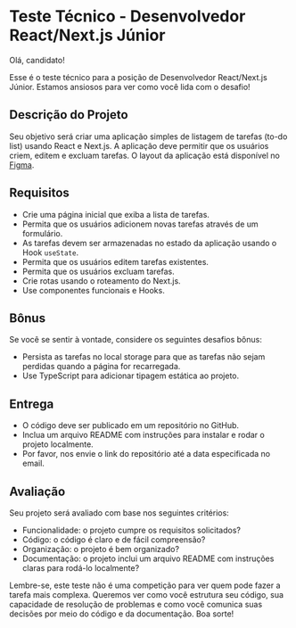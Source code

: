 # Teste Técnico - Desenvolvedor React/Next.js Júnior

Olá, candidato!

Esse é o teste técnico para a posição de Desenvolvedor React/Next.js Júnior. Estamos ansiosos para ver como você lida com o desafio!

## Descrição do Projeto

Seu objetivo será criar uma aplicação simples de listagem de tarefas (to-do list) usando React e Next.js. A aplicação deve permitir que os usuários criem, editem e excluam tarefas. O layout da aplicação está disponível no [Figma](https://www.figma.com/file/C3XPJ8A13pPDEDM3LOtwKE/Teste-T%C3%A9cnico---Desenvolvedor-React%2FNext.js-J%C3%BAnior?type=design&node-id=0%3A1&t=spD6VMoxJ70prflZ-1).

## Requisitos

- Crie uma página inicial que exiba a lista de tarefas.
- Permita que os usuários adicionem novas tarefas através de um formulário.
- As tarefas devem ser armazenadas no estado da aplicação usando o Hook `useState`.
- Permita que os usuários editem tarefas existentes.
- Permita que os usuários excluam tarefas.
- Crie rotas usando o roteamento do Next.js.
- Use componentes funcionais e Hooks.

## Bônus

Se você se sentir à vontade, considere os seguintes desafios bônus:

- Persista as tarefas no local storage para que as tarefas não sejam perdidas quando a página for recarregada.
- Use TypeScript para adicionar tipagem estática ao projeto.

## Entrega

- O código deve ser publicado em um repositório no GitHub.
- Inclua um arquivo README com instruções para instalar e rodar o projeto localmente.
- Por favor, nos envie o link do repositório até a data especificada no email.

## Avaliação

Seu projeto será avaliado com base nos seguintes critérios:

- Funcionalidade: o projeto cumpre os requisitos solicitados?
- Código: o código é claro e de fácil compreensão?
- Organização: o projeto é bem organizado?
- Documentação: o projeto inclui um arquivo README com instruções claras para rodá-lo localmente?

Lembre-se, este teste não é uma competição para ver quem pode fazer a tarefa mais complexa. Queremos ver como você estrutura seu código, sua capacidade de resolução de problemas e como você comunica suas decisões por meio do código e da documentação. Boa sorte!
